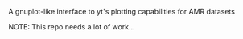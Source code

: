 A gnuplot-like interface to yt's plotting capabilities for AMR datasets

NOTE: This repo needs a lot of work...

